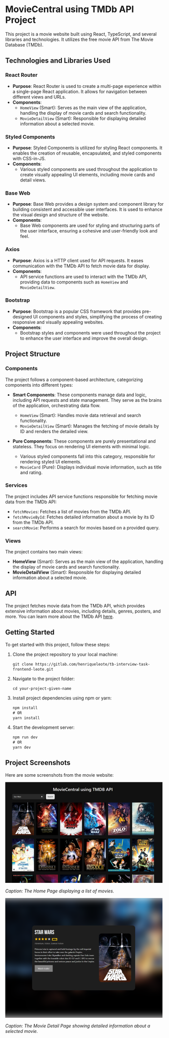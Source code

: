 # MovieCentral using TMDb API Project


This project is a movie website built using React, TypeScript, and several libraries and technologies. It utilizes the free movie API from The Movie Database (TMDb).

## Technologies and Libraries Used

### React Router

- **Purpose**: React Router is used to create a multi-page experience within a single-page React application. It allows for navigation between different views and URLs.
- **Components**: 
  - `HomeView` (Smart): Serves as the main view of the application, handling the display of movie cards and search functionality.
  - `MovieDetailView` (Smart): Responsible for displaying detailed information about a selected movie.

### Styled Components

- **Purpose**: Styled Components is utilized for styling React components. It enables the creation of reusable, encapsulated, and styled components with CSS-in-JS.
- **Components**: 
  - Various styled components are used throughout the application to create visually appealing UI elements, including movie cards and detail views.

### Base Web

- **Purpose**: Base Web provides a design system and component library for building consistent and accessible user interfaces. It is used to enhance the visual design and structure of the website.
- **Components**:
  - Base Web components are used for styling and structuring parts of the user interface, ensuring a cohesive and user-friendly look and feel.

### Axios

- **Purpose**: Axios is a HTTP client used for API requests. It eases communication with the TMDb API to fetch movie data for display.
- **Components**:
  - API service functions are used to interact with the TMDb API, providing data to components such as `HomeView` and `MovieDetailView`.

### Bootstrap

- **Purpose**: Bootstrap is a popular CSS framework that provides pre-designed UI components and styles, simplifying the process of creating responsive and visually appealing websites.
- **Components**: 
  - Bootstrap styles and components were used throughout the project to enhance the user interface and improve the overall design.

## Project Structure

### Components

The project follows a component-based architecture, categorizing components into different types:

- **Smart Components**: These components manage data and logic, including API requests and state management. They serve as the brains of the application, orchestrating data flow.
  - `HomeView` (Smart): Handles movie data retrieval and search functionality.
  - `MovieDetailView` (Smart): Manages the fetching of movie details by ID and renders the detailed view.

- **Pure Components**: These components are purely presentational and stateless. They focus on rendering UI elements with minimal logic.
  - Various styled components fall into this category, responsible for rendering styled UI elements.
  - `MovieCard` (Pure): Displays individual movie information, such as title and rating.

### Services

The project includes API service functions responsible for fetching movie data from the TMDb API:

- `fetchMovies`: Fetches a list of movies from the TMDb API.
- `fetchMovieById`: Fetches detailed information about a movie by its ID from the TMDb API.
- `searchMovie`: Performs a search for movies based on a provided query.

### Views

The project contains two main views:

- **HomeView** (Smart): Serves as the main view of the application, handling the display of movie cards and search functionality.
- **MovieDetailView** (Smart): Responsible for displaying detailed information about a selected movie.

## API

The project fetches movie data from the TMDb API, which provides extensive information about movies, including details, genres, posters, and more. You can learn more about the TMDb API [here](https://developer.themoviedb.org/reference/intro/getting-started).

## Getting Started

To get started with this project, follow these steps:

1. Clone the project repository to your local machine:

   ```shell
   git clone https://gitlab.com/henriqueleote/tb-interview-task-frontend-leote.git
   ```
2. Navigate to the project folder:
   ```shell
   cd your-project-given-name
   ```
3. Install project dependencies using npm or yarn:
   ```shell
   npm install
   # OR
   yarn install
   ```
4. Start the development server:
   ```shell
   npm run dev
   # OR
   yarn dev
   ```

## Project Screenshots

Here are some screenshots from the movie website:

<img src="readme_images/HomePage.png" width="500"/>

*Caption: The Home Page displaying a list of movies.*

<img src="readme_images/MovieDetails.png" width="500"/>

*Caption: The Movie Detail Page showing detailed information about a selected movie.*
